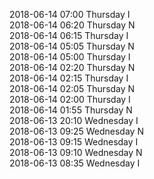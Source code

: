 2018-06-14 07:00 Thursday  I  
2018-06-14 06:20 Thursday  N  
2018-06-14 06:15 Thursday  I  
2018-06-14 05:05 Thursday  N  
2018-06-14 05:00 Thursday  I  
2018-06-14 02:20 Thursday  N  
2018-06-14 02:15 Thursday  I  
2018-06-14 02:05 Thursday  N  
2018-06-14 02:00 Thursday  I  
2018-06-14 01:55 Thursday  N  
2018-06-13 20:10 Wednesday  I  
2018-06-13 09:25 Wednesday  N  
2018-06-13 09:15 Wednesday  I  
2018-06-13 09:10 Wednesday  N  
2018-06-13 08:35 Wednesday  I  
